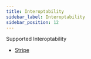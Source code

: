 ```yaml
---
title: Interoptability
sidebar_label: Interoptability
sidebar_position: 12
---
```

Supported Interoptability

* [Stripe](./stripe)